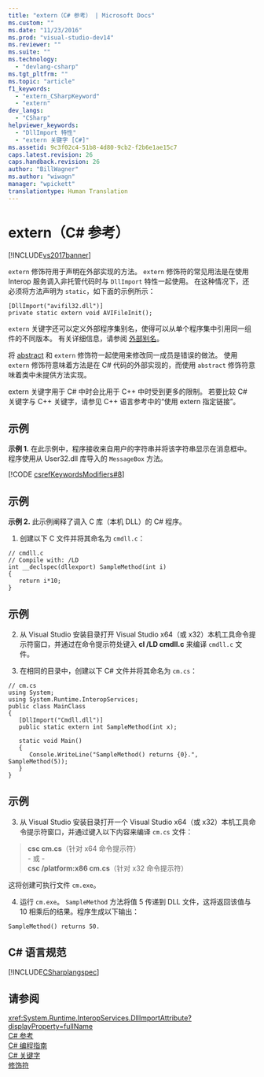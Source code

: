 ```yaml
---
title: "extern（C# 参考） | Microsoft Docs"
ms.custom: ""
ms.date: "11/23/2016"
ms.prod: "visual-studio-dev14"
ms.reviewer: ""
ms.suite: ""
ms.technology: 
  - "devlang-csharp"
ms.tgt_pltfrm: ""
ms.topic: "article"
f1_keywords: 
  - "extern_CSharpKeyword"
  - "extern"
dev_langs: 
  - "CSharp"
helpviewer_keywords: 
  - "DllImport 特性"
  - "extern 关键字 [C#]"
ms.assetid: 9c3f02c4-51b8-4d80-9cb2-f2b6e1ae15c7
caps.latest.revision: 26
caps.handback.revision: 26
author: "BillWagner"
ms.author: "wiwagn"
manager: "wpickett"
translationtype: Human Translation
---
```

# extern（C# 参考）
[!INCLUDE[vs2017banner](../../../csharp/includes/vs2017banner.md)]

`extern` 修饰符用于声明在外部实现的方法。  `extern` 修饰符的常见用法是在使用 Interop 服务调入非托管代码时与 `DllImport` 特性一起使用。  在这种情况下，还必须将方法声明为 `static`，如下面的示例所示：  
  
```  
[DllImport("avifil32.dll")]  
private static extern void AVIFileInit();  
```  
  
 `extern` 关键字还可以定义外部程序集别名，使得可以从单个程序集中引用同一组件的不同版本。  有关详细信息，请参阅 [外部别名](../../../csharp/language-reference/keywords/extern-alias.md)。  
  
 将 [abstract](../../../csharp/language-reference/keywords/abstract.md) 和 `extern` 修饰符一起使用来修改同一成员是错误的做法。  使用 `extern` 修饰符意味着方法是在 C\# 代码的外部实现的，而使用 `abstract` 修饰符意味着类中未提供方法实现。  
  
 extern 关键字用于 C\# 中时会比用于 C\+\+ 中时受到更多的限制。  若要比较 C\# 关键字与 C\+\+ 关键字，请参见 C\+\+ 语言参考中的“使用 extern 指定链接”。  
  
## 示例  
 **示例 1.** 在此示例中，程序接收来自用户的字符串并将该字符串显示在消息框中。  程序使用从 User32.dll 库导入的 `MessageBox` 方法。  
  
 [!CODE [csrefKeywordsModifiers#8](../CodeSnippet/VS_Snippets_VBCSharp/csrefKeywordsModifiers#8)]  
  
## 示例  
 **示例 2.** 此示例阐释了调入 C 库（本机 DLL）的 C\# 程序。  
  
 1.  创建以下 C 文件并将其命名为 `cmdll.c`：  
  
```  
// cmdll.c  
// Compile with: /LD  
int __declspec(dllexport) SampleMethod(int i)  
{  
   return i*10;  
}  
```  
  
## 示例  
 2.  从 Visual Studio 安装目录打开 Visual Studio x64（或 x32）本机工具命令提示符窗口，并通过在命令提示符处键入 **cl \/LD cmdll.c** 来编译 `cmdll.c` 文件。  
  
 3.  在相同的目录中，创建以下 C\# 文件并将其命名为 `cm.cs`：  
  
```  
// cm.cs  
using System;  
using System.Runtime.InteropServices;  
public class MainClass   
{  
   [DllImport("Cmdll.dll")]  
   public static extern int SampleMethod(int x);  
  
   static void Main()   
   {  
      Console.WriteLine("SampleMethod() returns {0}.", SampleMethod(5));  
   }  
}  
```  
  
## 示例  
 3.  从 Visual Studio 安装目录打开一个 Visual Studio x64（或 x32）本机工具命令提示符窗口，并通过键入以下内容来编译 `cm.cs` 文件：  
  
> **csc cm.cs**（针对 x64 命令提示符）  
>  \- 或 \-  
> **csc \/platform:x86 cm.cs**（针对 x32 命令提示符）  
  
 这将创建可执行文件 `cm.exe`。  
  
 4.  运行 `cm.exe`。  `SampleMethod` 方法将值 5 传递到 DLL 文件，这将返回该值与 10 相乘后的结果。程序生成以下输出：  
  
```  
SampleMethod() returns 50.  
```  
  
## C\# 语言规范  
 [!INCLUDE[CSharplangspec](../../../csharp/language-reference/keywords/includes/csharplangspec_md.md)]  
  
## 请参阅  
 <xref:System.Runtime.InteropServices.DllImportAttribute?displayProperty=fullName>   
 [C\# 参考](../../../csharp/language-reference/index.md)   
 [C\# 编程指南](../../../csharp/programming-guide/index.md)   
 [C\# 关键字](../../../csharp/language-reference/keywords/index.md)   
 [修饰符](../../../csharp/language-reference/keywords/modifiers.md)